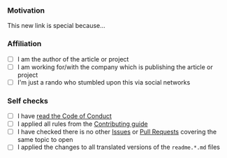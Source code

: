 ### Motivation

<!--

Explain the motivation for adding this link to the current collection. What's special about it?

Note: you can skip this section if you're proposing something as trivial as fixing a typo.

-->

This new link is special because...

### Affiliation

<!-- Please indicate how you are associated with the new proposed content: -->

- [ ] I am the author of the article or project
- [ ] I am working for/with the company which is publishing the article or project
- [ ] I'm just a rando who stumbled upon this via social networks

### Self checks

- [ ] I have [read the Code of Conduct](https://github.com/kdeldycke/awesome-falsehood/blob/main/.github/code-of-conduct.md)
- [ ] I applied all rules from the [Contributing guide](https://github.com/kdeldycke/awesome-falsehood/blob/main/.github/contributing.md)
- [ ] I have checked there is no other [Issues](https://github.com/kdeldycke/awesome-falsehood/issues) or [Pull Requests](https://github.com/kdeldycke/awesome-falsehood/pulls) covering the same topic to open
- [ ] I applied the changes to all translated versions of the `readme.*.md` files
